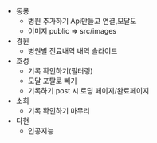 - 동룡
  - 병원 추가하기 Api만들고 연결,모달도
  - 이미지 public => src/images
- 경원
  - 병원별 진료내역 내역 슬라이드
- 호성
  - 기록 확인하기(필터링)
  - 모달 포탈로 빼기
  - 기록하기 post 시 로딩 페이지/완료페이지
- 소희
  - 기록 확인하기 마무리
- 다현
  - 인공지능
